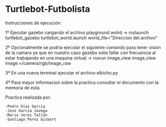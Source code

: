 # Turtlebot-Futbolista

Instrucciones de ejecución:

1º Ejecutar gazebo cargando el archivo playground.wolrd -> roslaunch turtlebot_gazebo turtlebot_world.launch world_file="Direccion del archivo"

2º Opcionalmente se podria ejecutar el siguiente comando para tener vision de la camara ya que en nuestro caso gazebo solia fallar con frecuencia al estar trabajando en una maquina virtual -> rosrun image_view image_view image:=/camera/rgb/image_raw

3º En una nueva terminal ejecutar el archivo elbicho.py

4º Para mayor informacion sobre la practica consultar el documento con la memoria de esta.

Practica realizada por:

	-Pedro Díaz García
	-Jose García Javega
	-Mario Jerez Tallón
	-Santiago Perez Gisbert
